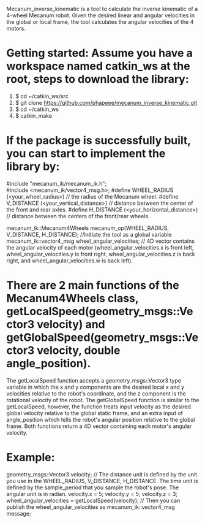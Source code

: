Mecanum_inverse_kinematic is a tool to calculate the inverse kinematic of a 4-wheel Mecanum robot. Given the desired linear and angular velocities in the global or local frame, the tool calculates the angular velocities of the 4 motors.

# Getting started: Assume you have a workspace named catkin_ws at the root, steps to download the library:
  1. $ cd ~/catkin_ws/src
  2. $ git clone https://github.com/phapeee/mecanum_inverse_kinematic.git
  3. $ cd ~/catkin_ws
  4. $ catkin_make
# If the package is successfully built, you can start to implement the library by:  
#include "mecanum_ik/mecanum_ik.h";  
#include <mecanum_ik/vector4_msg.h>;
#define WHEEL_RADIUS (<your_wheel_radius>)    // the radius of the Mecanum wheel.
#define V_DISTANCE (<your_vertical_distance>)  // distance between the center of the front and rear axles.
#define H_DISTANCE (<your_horizontal_distance>)  // distance between the centers of the front/rear wheels.

mecanum_ik::Mecanum4Wheels mecanum_op(WHEEL_RADIUS, V_DISTANCE, H_DISTANCE);  //Initiate the tool as a global variable
mecanum_ik::vector4_msg wheel_angular_velocities;  // 4D vector contains the angular velocity of each motor (wheel_angular_velocities.x is front left, wheel_angular_velocities.y is front right, wheel_angular_velocities.z is back right, and wheel_angular_velocities.w is back left).

# There are 2 main functions of the Mecanum4Wheels class, getLocalSpeed(geometry_msgs::Vector3 velocity) and getGlobalSpeed(geometry_msgs::Vector3 velocity, double angle_position).
The getLocalSpeed function accepts a geometry_msgs::Vector3 type variable in which the x and y components are the desired local x and y velocities relative to the robot's coordinate, and the z component is the rotational velocity of the robot.
The getGlobalSpeed function is similar to the getLocalSpeed, however, the function treats input velocity as the desired global velocity relative to the global static frame, and an extra input of angle_position which tells the robot's angular position relative to the global frame.
Both functions return a 4D vector containing each motor's angular velocity.
# Example:
geometry_msgs::Vector3 velocity;
// The distance unit is defined by the unit you use in the WHEEL_RADIUS, V_DISTANCE, H_DISTANCE. The time unit is defined by the sample_period that you sample the robot's pose. The angular unit is in radian.
velocity.x = 5;
velocity.y = 5;
velocity.z = 3;
wheel_angular_velocities = getLocalSpeed(velocity);
// Then you can publish the wheel_angular_velocities as mecanum_ik::vector4_msg message;
